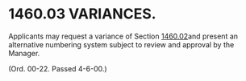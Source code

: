 1460.03 VARIANCES.
==================

Applicants may request a variance of Section [1460.02](58bee74c.html)and
present an alternative numbering system subject to review and approval
by the Manager.

(Ord. 00-22. Passed 4-6-00.)
